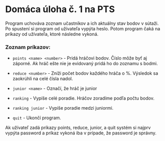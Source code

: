 # Domáca úloha č. 1 na PTS

Program uchováva zoznam učastníkov a ich aktuálny stav bodov v sútaži. Po spustení si program od
užívateľa vypýta heslo. Potom program čaká na príkazy od užívateľa, ktoré následne vykoná.

### Zoznam príkazov:
<!---
REVIEW:
Tagy v popise príkazov sa na stránke nezobrazujú
-->

- `points <name> <number>` -
  Pridá hráčovi <name> <number> bodov. Číslo môže byť aj záporné.
  Ak hráč <name> ešte nie je evidovaný pridá ho do zoznamu s <number> bodmi.

- `reduce <number>` -
  Zníži počet bodov každého hráča o <number>%. Výsledok sa zaokrúhli na celé čísla nadol.

- `junior <name>` -
  Označí, že hráč <name> je junior

- `ranking` -
  Vypíše celé poradie. Hráčov zoradíme podľa počtu bodov.

- `ranking junior` -
  Vypíše poradie medzi juniormi.

- `quit` -
  Ukončí program.

Ak užívateľ zadá príkazy points, reduce, junior, a quit systém si najprv vypýta password a príkaz
vykoná iba v prípade, že password je správny.










